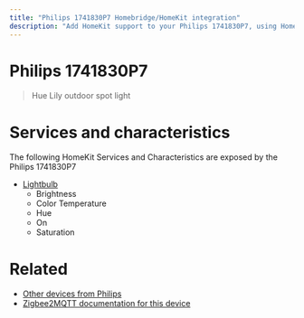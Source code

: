 ```yaml
---
title: "Philips 1741830P7 Homebridge/HomeKit integration"
description: "Add HomeKit support to your Philips 1741830P7, using Homebridge, Zigbee2MQTT and homebridge-z2m."
---
```

<!---
This file has been GENERATED using src/docgen/docgen.ts
DO NOT EDIT THIS FILE MANUALLY!
-->
# Philips 1741830P7
> Hue Lily outdoor spot light


# Services and characteristics
The following HomeKit Services and Characteristics are exposed by
the Philips 1741830P7

* [Lightbulb](../../light.md)
  * Brightness
  * Color Temperature
  * Hue
  * On
  * Saturation


# Related
* [Other devices from Philips](../index.md#philips)
* [Zigbee2MQTT documentation for this device](https://www.zigbee2mqtt.io/devices/1741830P7.html)